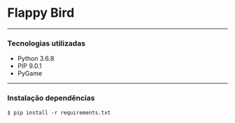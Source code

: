 # Flappy Bird

---

### Tecnologias utilizadas

* Python 3.6.8
* PIP 9.0.1
* PyGame

---

### Instalação dependências

`$ pip install -r requirements.txt`
